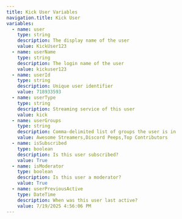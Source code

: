 ```yaml
---
title: Kick User Variables
navigation.title: Kick User
variables:
  - name: user
    type: string
    description: The display name of the user
    value: KickUser123
  - name: userName
    type: string
    description: The login name of the user
    value: kickuser123
  - name: userId
    type: string
    description: Unique user identifier
    value: 718933593
  - name: userType
    type: string
    description: Streaming service of this user
    value: kick
  - name: userGroups
    type: string
    description: Comma-delimited list of groups the user is in
    value: Awesome Streamers,Discord Peeps,Top Contributors 
  - name: isSubscribed
    type: boolean
    description: Is this user subscribed?
    value: True
  - name: isModerator
    type: boolean
    description: Is this user a moderator?
    value: True
  - name: userPreviousActive
    type: DateTime
    description: When was this user last active?
    value: 7/19/2025 4:56:06 PM
---
```

